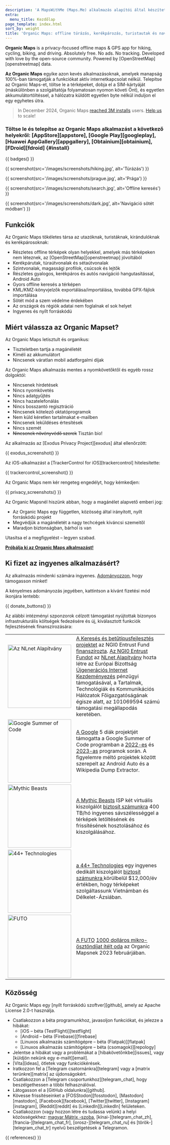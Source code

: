 ```yaml
---
description: 'A MapsWithMe (Maps.Me) alkalmazás alapítói által készített gyors, részletes, offline térképek utazók, turisták, sofőrök, túrázók és kerékpárosok számára.'
extra:
  menu_title: Kezdőlap
page_template: index.html
sort_by: weight
title: 'Organic Maps: offline túrázás, kerékpározás, turistautak és navigáció'
---
```


**Organic Maps** is a privacy-focused offline maps & GPS app for hiking, cycling, biking, and driving. Absolutely free. No ads. No tracking. Developed with love by the open-source community. Powered by [OpenStreetMap][openstreetmap] data.

**Az Organic Maps** egyike azon kevés alkalmazásoknak, amelyek manapság 100%-ban támogatják a funkciókat aktív internetkapcsolat nélkül. Telepítse az Organic Maps-et, töltse le a térképeket, dobja el a SIM-kártyáját (máskülönben a szolgáltatója folyamatosan nyomon követi Önt), és egyetlen akkumulátortöltéssel, a hálózatra küldött egyetlen byte nélkül induljon el egy egyhetes útra.

> In December 2024, Organic Maps [reached 3M installs](@/news/2024-12-20/411/index.md) users. [Help us](@/donate/index.md) to scale!

### Töltse le és telepítse az Organic Maps alkalmazást a következő helyekről: [AppStore][appstore], [Google Play][googleplay], [Huawei AppGallery][appgallery], [Obtainium][obtainium], [FDroid][fdroid] {#install}

{{ badges() }}

{{ screenshot(src='/images/screenshots/hiking.jpg', alt='Túrázás') }}

{{ screenshot(src='/images/screenshots/prague.jpg', alt='Prága') }}

{{ screenshot(src='/images/screenshots/search.jpg', alt='Offline keresés')
}}

{{ screenshot(src='/images/screenshots/dark.jpg', alt='Navigáció sötét
módban') }}

## Funkciók

Az Organic Maps tökéletes társa az utazóknak, turistáknak, kirándulóknak és
kerékpárosoknak:

- Részletes offline térképek olyan helyekkel, amelyek más térképeken nem
  léteznek, az [OpenStreetMap][openstreetmap] jóvoltából
- Kerékpárutak, túraútvonalak és sétaútvonalak
- Szintvonalak, magassági profilok, csúcsok és lejtők
- Részletes gyalogos, kerékpáros és autós navigáció hangutasítással, Android
  Auto
- Gyors offline keresés a térképen
- KML/KMZ-könyvjelzők exportálása/importálása, továbbá GPX-fájlok
  importálása
- Sötét mód a szem védelme érdekében
- Az országok és régiók adatai nem foglalnak el sok helyet
- Ingyenes és nyílt forráskódú

## Miért válassza az Organic Mapset?

Az Organic Maps letisztult és organikus:

- Tiszteletben tartja a magánéletét
- Kíméli az akkumulátort
- Nincsenek váratlan mobil adatforgalmi díjak

Az Organic Maps alkalmazás mentes a nyomkövetőktől és egyéb rossz dolgoktól:

- Nincsenek hirdetések
- Nincs nyomkövetés
- Nincs adatgyűjtés
- Nincs hazatelefonálás
- Nincs bosszantó regisztráció
- Nincsenek kötelező oktatóprogramok
- Nem küld kéretlen tartalmakat e-mailben
- Nincsenek leküldéses értesítések
- Nincs szemét
- ~~Nincsenek növényvédő szerek~~ Tisztán bio!

Az alkalmazás az [Exodus Privacy Project][exodus] által ellenőrzött:

{{ exodus_screenshot() }}

Az iOS-alkalmazást a [TrackerControl for iOS][trackercontrol] hitelesítette:

{{ trackercontrol_screenshot() }}

Az Organic Maps nem kér rengeteg engedélyt, hogy kémkedjen:

{{ privacy_screenshots() }}

Az Organic Mapsnél hiszünk abban, hogy a magánélet alapvető emberi jog:

- Az Organic Maps egy független, közösség által irányított, nyílt forráskódú
  projekt
- Megvédjük a magánéletét a nagy techcégek kíváncsi szemeitől
- Maradjon biztonságban, bárhol is van

Utasítsa el a megfigyelést – legyen szabad.

**[Próbálja ki az Organic Maps alkalmazást!](#install)**

## Ki fizet az ingyenes alkalmazásért?

Az alkalmazás mindenki számára ingyenes. [Adományozzon](@/donate/index.md),
hogy támogasson minket!

A kényelmes adományozás jegyében, kattintson a kívánt fizetési mód ikonjára
lentebb:

{{ donate_buttons() }}

Az alábbi intézményi szponzorok célzott támogatást nyújtottak bizonyos
infrastrukturális költségek fedezésére és új, kiválasztott funkciók
fejlesztésének finanszírozására:

<table style="border-spacing: 20px">
  <tr>
    <td>
      <a href="https://nlnet.nl/"><img src="sponsors/nlnet.svg" alt="Az NLnet Alapítvány" width="200px"></a>
    </td>
    <td>
     <a href="https://github.com/organicmaps/organicmaps/milestone/7">A Keresés és betűtípusfejlesztés projektet</a> az NGI0 Entrust Fund <a href="https://nlnet.nl/project/OrganicMaps/">finanszírozta</a>. <a href="https://nlnet.nl/entrust/">Az NGI0 Entrust Fundot</a> az <a href="https://nlnet.nl/">NLnet Alapítvány</a> hozta létre az Európai Bizottság <a href="https://www.ngi.eu/">Újgenerációs Internet Kezdeményezés</a> pénzügyi támogatásával, a Tartalmak, Technológiák és Kommunikációs Hálózatok Főigazgatóságának égisze alatt, az 101069594 számú támogatási megállapodás keretében.
    </td>
  </tr>
  <tr>
    <td>
      <a href="https://summerofcode.withgoogle.com/"><img src="sponsors/gsoc.svg" alt="Google Summer of Code" width="200px"></a>
    </td>
    <td>
     <a href="https://summerofcode.withgoogle.com/">A Google</a> 5 diák projektjét támogatta a Google Summer of Code programban a <a href="https://summerofcode.withgoogle.com/programs/2022/organizations/organic-maps">2022-es</a> és <a href="https://summerofcode.withgoogle.com/programs/2023/organizations/organic-maps">2023-as</a> programok során. A figyelemre méltó projektek között szerepelt az Android Auto és a Wikipedia Dump Extractor.
    </td>
  </tr>
  <tr>
    <td>
      <a href="https://www.mythic-beasts.com/"><img src="sponsors/mythic-beasts.png" alt="Mythic Beasts" width="200px"></a>
    </td>
    <td>
     <a href="https://www.mythic-beasts.com/">A Mythic Beasts</a> ISP két virtuális kiszolgálót <a href="https://www.mythic-beasts.com/blog/2021/10/06/improving-the-world-bit-by-expensive-bit/">biztosít számunkra</a> 400 TB/hó ingyenes sávszélességgel a térképek letöltésének és frissítésének hosztolásához és kiszolgálásához.
    </td>
  </tr>
  <tr>
    <td>
      <a href="https://44plus.vn"><img src="sponsors/44plus.svg" alt="44+ Technologies" width="200px"></a>
    </td>
    <td>
     <a href="https://44plus.vn">a 44+ Technologies</a> egy ingyenes dedikált kiszolgálót <a href="https://44plus.vn/organicmaps">biztosít számunkra </a>körülbelül $12,000/év értékben, hogy térképeket szolgáltassunk Vietnámban és Délkelet-Ázsiában.
    </td>
  </tr>
  <tr>
    <td>
      <a href="https://futo.org"><img src="sponsors/futo.svg" alt="FUTO" width="200px"></a>
    </td>
    <td>
     <a href="https://futo.org">A FUTO</a> <a href="https://www.youtube.com/watch?v=fJJclgBHrEw">1000 dolláros mikro-ösztöndíjat ítélt oda</a> az Organic Mapsnek 2023 februárjában.
    </td>
  </tr>
</table>

## Közösség

Az Organic Maps egy [nyílt forráskódú szoftver][github], amely az Apache
License 2.0-t használja.

- Csatlakozzon a béta programunkhoz, javasoljon funkciókat, és jelezze a
  hibákat:
  * [iOS – béta (TestFlight)][testflight]
  * [Android – béta (Firebase)][firebase]
  * [Linuxos alkalmazás számítógépre – béta (Flatpak)][flatpak]
  * [Linuxos alkalmazás számítógépre – béta (csomagok)][repology]
- Jelentse a hibákat vagy a problémákat a [hibakövetőnkbe][issues], vagy
  [küldjön nekünk egy e-mailt][email].
- [Vita][ideas], ötletek vagy funkciókérések.
- Iratkozzon fel a [Telegram csatornánkra][telegram] vagy a [matrix
  terünkre][matrix] az újdonságokért.
- Csatlakozzon a [Telegram csoportunkhoz][telegram_chat], hogy
  beszélgethessen a többi felhasználóval.
- Látogasson el a [GitHub oldalunkra][github].
- Kövesse frissítéseinket a [FOSStodon][fosstodon], [Mastodon][mastodon],
  [Facebook][facebook], [Twitter][twitter], [Instagram][instagram],
  [Reddit][reddit] és [LinkedIn][LinkedIn] felületeken.
- Csatlakozzon (vagy hozzon létre és tudassa velünk) a helyi közösségekhez:
  [magyar Mátrix
  -szoba](https://matrix.to/#/#organicmapstranslate_hu:matrix.org),
  [kínai-][telegram_chat_zh], [francia-][telegram_chat_fr],
  [orosz-][telegram_chat_ru] és [török-][telegram_chat_tr] nyelvű
  beszélgetések a Telegramon.

[fork]: https://hu.wikipedia.org/wiki/Fork_%28szoftverfejleszt%C3%A9s%29

{{ references() }}
